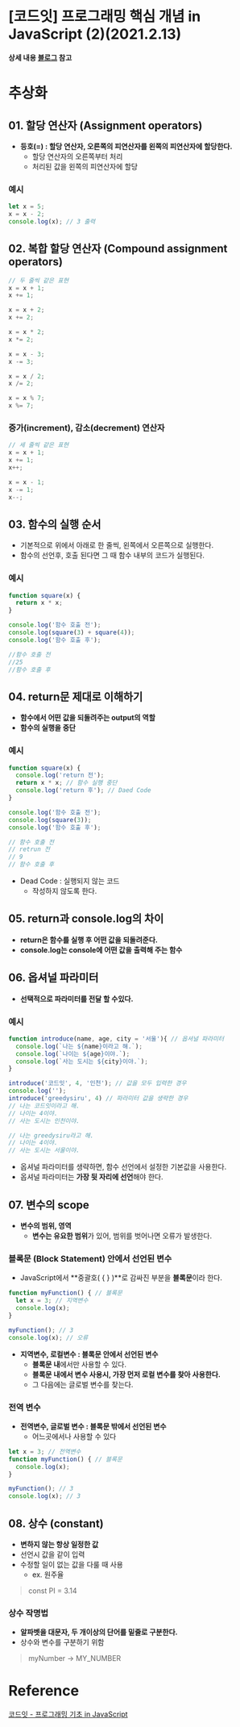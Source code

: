 # [코드잇] 프로그래밍 핵심 개념 in JavaScript (2)(2021.2.13)



**상세 내용 [블로그](https://greedysiru.tistory.com/200?category=860707) 참고**

# 추상화

## 01. 할당 연산자 (Assignment operators)

* **등호(=) : 할당 연산자, 오른쪽의 피연산자를 왼쪽의 피연산자에 할당한다.**
  * 할당 연산자의 오른쪽부터 처리
  * 처리된 값을 왼쪽의 피연산자에 할당



### 예시

```JavaScript
let x = 5;
x = x - 2;
console.log(x); // 3 출력
```



## 02. 복합 할당 연산자 (Compound assignment operators)

```JavaScript
// 두 줄씩 같은 표현
x = x + 1;
x += 1;

x = x + 2;
x += 2;

x = x * 2;
x *= 2;

x = x - 3;
x -= 3;

x = x / 2;
x /= 2;

x = x % 7;
x %= 7;
```



### 증가(increment), 감소(decrement) 연산자

```JavaScript
// 세 줄씩 같은 표현
x = x + 1;
x += 1;
x++;

x = x - 1;
x -= 1;
x--;
```



## 03. 함수의 실행 순서

* 기본적으로 위에서 아래로 한 줄씩, 왼쪽에서 오른쪽으로 실행한다.
* 함수의 선언후, 호출 된다면 그 때 함수 내부의 코드가 실행된다.



### 예시

```JavaScript
function square(x) {
  return x * x;
}

console.log('함수 호출 전');
console.log(square(3) + square(4));
console.log('함수 호출 후');

//함수 호출 전
//25
//함수 호출 후
```



## 04. return문 제대로 이해하기

* **함수에서 어떤 값을 되돌려주는 output의 역할**
* **함수의 실행을 중단**



### 예시

```JavaScript
function square(x) {
  console.log('return 전');
  return x * x; // 함수 실행 중단
  console.log('return 후'); // Daed Code
}

console.log('함수 호출 전');
console.log(square(3));
console.log('함수 호출 후');

// 함수 호출 전
// retrun 전
// 9
// 함수 호출 후
```

* Dead Code : 실행되지 않는 코드
  * 작성하지 않도록 한다.



## 05. return과 console.log의 차이

* **return은 함수를 실행 후 어떤 값을 되돌려준다.**
* **console.log는 console에 어떤 값을 출력해 주는 함수**



## 06. 옵셔널 파라미터

* **선택적으로 파라미터를 전달 할 수있다.**



### 예시

```Javascript
function introduce(name, age, city = '서울'){ // 옵셔널 파라미터
  console.log(`나는 ${name}이라고 해.`);
  console.log(`나이는 ${age}이야.`);
  console.log(`사는 도시는 ${city}이야.`);
}

introduce('코드잇', 4, '인천'); // 값을 모두 입력한 경우
console.log('');
introduce('greedysiru', 4) // 파라미터 값을 생략한 경우
// 나는 코드잇이라고 해.
// 나이는 4이야.
// 사는 도시는 인천이야.

// 나는 greedysiru라고 해.
// 나이는 4이야.
// 사는 도시는 서울이야.
```

* 옵셔널 파라미터를 생략하면, 함수 선언에서 설정한 기본값을 사용한다.
* 옵셔널 파라미터는 **가장 뒷 자리에 선언**해야 한다.



## 07. 변수의 scope

* **변수의 범위, 영역**
  * **변수는 유요한 범위**가 있어, 범위를 벗어나면 오류가 발생한다.



### 블록문 (Block Statement) 안에서 선언된 변수

* JavaScript에서 **중괄호( { } )**로 감싸진 부분을 **블록문**이라 한다.

```JavaScript
function myFunction() { // 블록문
  let x = 3; // 지역변수
  console.log(x);
}

myFunction(); // 3
console.log(x); // 오류
```

* **지역변수, 로컬변수 : 블록문 안에서 선언된 변수**
  * **블록문 내**에서만 사용할 수 있다.
  * **블록문 내에서 변수 사용시, 가장 먼저 로컬 변수를 찾아 사용한다.**
  * 그 다음에는 글로벌 변수를 찾는다.



### 전역 변수

* **전역변수, 글로벌 변수 : 블록문 밖에서 선언된 변수**
  * 어느곳에서나 사용할 수 있다

```JavaScript
let x = 3; // 전역변수
function myFunction() { // 블록문
  console.log(x);
}

myFunction(); // 3
console.log(x); // 3
```



## 08. 상수 (constant)

* **변하지 않는 항상 일정한 값**
* 선언시 값을 같이 입력
* 수정할 일이 없는 값을 다룰 때 사용
  * ex. 원주율

> const PI = 3.14



### 상수 작명법

* **알파벳을 대문자, 두 개이상의 단어를 밑줄로 구분한다.**
* 상수와 변수를 구분하기 위함

> myNumber -> MY_NUMBER



# Reference

[코드잇 - 프로그래밍 기초 in JavaScript](https://www.codeit.kr/courses/intro-to-programming-in-javascript)